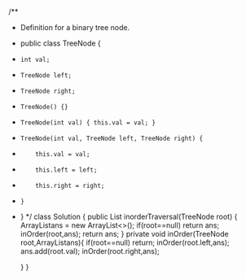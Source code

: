 /**
 * Definition for a binary tree node.
 * public class TreeNode {
 *     int val;
 *     TreeNode left;
 *     TreeNode right;
 *     TreeNode() {}
 *     TreeNode(int val) { this.val = val; }
 *     TreeNode(int val, TreeNode left, TreeNode right) {
 *         this.val = val;
 *         this.left = left;
 *         this.right = right;
 *     }
 * }
 */
class Solution {
    public List<Integer> inorderTraversal(TreeNode root) {
        ArrayList<Integer>ans = new ArrayList<>();
        if(root==null) return ans;
        inOrder(root,ans);
        return ans;
    }
    private void inOrder(TreeNode root,ArrayList<Integer>ans){
        if(root==null) return;
        inOrder(root.left,ans);
        ans.add(root.val);
        inOrder(root.right,ans);
    
    }
}